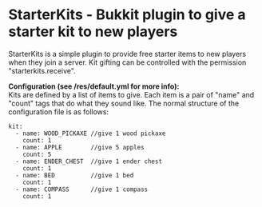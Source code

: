 # StarterKits - Bukkit plugin to give a starter kit to new players

StarterKits is a simple plugin to provide free starter items to new players when they join a server.  Kit gifting can be controlled with the permission "starterkits.receive".

**Configuration (see /res/default.yml for more info):**   
Kits are defined by a list of items to give.  Each item is a pair of "name" and "count" tags that do what they sound like.  The normal structure of the configuration file is as follows:

    kit:
      - name: WOOD_PICKAXE //give 1 wood pickaxe
        count: 1
      - name: APPLE        //give 5 apples
        count: 5
      - name: ENDER_CHEST  //give 1 ender chest
        count: 1
      - name: BED          //give 1 bed
        count: 1
      - name: COMPASS      //give 1 compass
        count: 1
